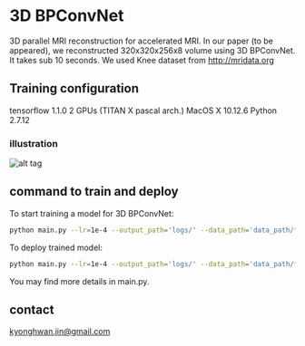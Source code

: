 # 3D BPConvNet

3D parallel MRI reconstruction for accelerated MRI. In our paper (to be appeared), we reconstructed 320x320x256x8 volume using 3D BPConvNet. It takes sub 10 seconds. We used Knee dataset from http://mridata.org

## Training configuration
tensorflow 1.1.0
2 GPUs (TITAN X pascal arch.)
MacOS X 10.12.6
Python 2.7.12

### illustration
![alt tag](https://github.com/panakino/3dbpconv/blob/master/structure.png)

## command to train and deploy
To start training a model for 3D BPConvNet:
```bash
python main.py --lr=1e-4 --output_path='logs/' --data_path='data_path/*.h5' --test_path='test_path/*.h5' --features_root=32 --layers=5 --is_training=True
```

To deploy trained model:
```bash
python main.py --lr=1e-4 --output_path='logs/' --data_path='data_path/*.h5' --test_path='test_path/*.h5' --features_root=32 --layers=5 --is_training=False
```

You may find more details in main.py.


## contact
kyonghwan.jin@gmail.com
